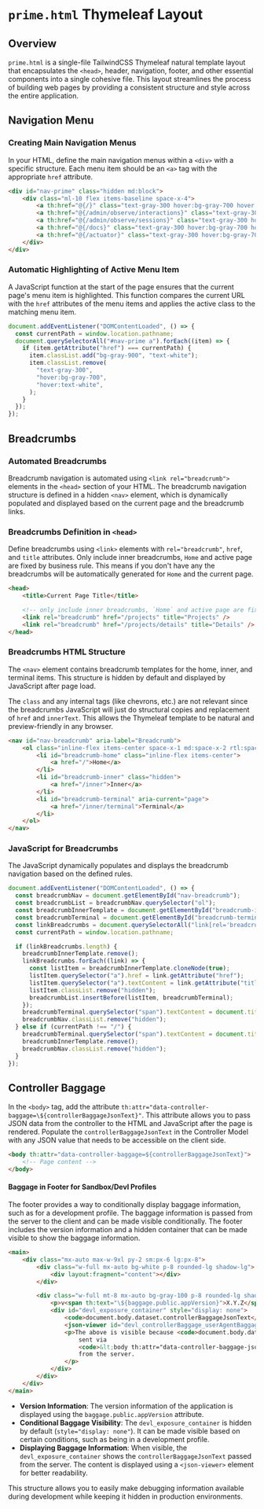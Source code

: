 # `prime.html` Thymeleaf Layout

## Overview

`prime.html` is a single-file TailwindCSS Thymeleaf natural template layout that
encapsulates the `<head>`, header, navigation, footer, and other essential
components into a single cohesive file. This layout streamlines the process of
building web pages by providing a consistent structure and style across the
entire application.

## Navigation Menu

### Creating Main Navigation Menus

In your HTML, define the main navigation menus within a `<div>` with a specific
structure. Each menu item should be an `<a>` tag with the appropriate `href`
attribute.

```html
<div id="nav-prime" class="hidden md:block">
    <div class="ml-10 flex items-baseline space-x-4">
        <a th:href="@{/}" class="text-gray-300 hover:bg-gray-700 hover:text-white rounded-md px-3 py-2 text-sm font-medium">Welcome</a>
        <a th:href="@{/admin/observe/interactions}" class="text-gray-300 hover:bg-gray-700 hover:text-white rounded-md px-3 py-2 text-sm font-medium">Interactions</a>
        <a th:href="@{/admin/observe/sessions}" class="text-gray-300 hover:bg-gray-700 hover:text-white rounded-md px-3 py-2 text-sm font-medium">Diagnostics</a>
        <a th:href="@{/docs}" class="text-gray-300 hover:bg-gray-700 hover:text-white rounded-md px-3 py-2 text-sm font-medium">Documentation</a>
        <a th:href="@{/actuator}" class="text-gray-300 hover:bg-gray-700 hover:text-white rounded-md px-3 py-2 text-sm font-medium">Support</a>
    </div>
</div>
```

### Automatic Highlighting of Active Menu Item

A JavaScript function at the start of the page ensures that the current page's
menu item is highlighted. This function compares the current URL with the `href`
attributes of the menu items and applies the active class to the matching menu
item.

```javascript
document.addEventListener("DOMContentLoaded", () => {
  const currentPath = window.location.pathname;
  document.querySelectorAll("#nav-prime a").forEach((item) => {
    if (item.getAttribute("href") === currentPath) {
      item.classList.add("bg-gray-900", "text-white");
      item.classList.remove(
        "text-gray-300",
        "hover:bg-gray-700",
        "hover:text-white",
      );
    }
  });
});
```

## Breadcrumbs

### Automated Breadcrumbs

Breadcrumb navigation is automated using `<link rel="breadcrumb">` elements in
the `<head>` section of your HTML. The breadcrumb navigation structure is
defined in a hidden `<nav>` element, which is dynamically populated and
displayed based on the current page and the breadcrumb links.

### Breadcrumbs Definition in `<head>`

Define breadcrumbs using `<link>` elements with `rel="breadcrumb"`, `href`, and
`title` attributes. Only include inner breadcrumbs, `Home` and active page are
fixed by business rule. This means if you don't have any <link rel="breadcrumb">
the breadcrumbs will be automatically generated for `Home` and the current page.

```html
<head>
    <title>Current Page Title</title>

    <!-- only include inner breadcrumbs, `Home` and active page are fixed -->
    <link rel="breadcrumb" href="/projects" title="Projects" />
    <link rel="breadcrumb" href="/projects/details" title="Details" />
</head>
```

### Breadcrumbs HTML Structure

The `<nav>` element contains breadcrumb templates for the home, inner, and
terminal items. This structure is hidden by default and displayed by JavaScript
after page load.

The `class` and any internal tags (like chevrons, etc.) are not relevant since
the breadcrumbs JavaScript will just do structural copies and replacement of
`href` and `innerText`. This allows the Thymeleaf template to be natural and
preview-friendly in any browser.

```html
<nav id="nav-breadcrumb" aria-label="Breadcrumb">
    <ol class="inline-flex items-center space-x-1 md:space-x-2 rtl:space-x-reverse">
        <li id="breadcrumb-home" class="inline-flex items-center">
            <a href="/">Home</a>
        </li>
        <li id="breadcrumb-inner" class="hidden">
            <a href="/inner">Inner</a>
        </li>
        <li id="breadcrumb-terminal" aria-current="page">
            <a href="/inner/terminal">Terminal</a>
        </li>
    </ol>
</nav>
```

### JavaScript for Breadcrumbs

The JavaScript dynamically populates and displays the breadcrumb navigation
based on the defined rules.

```javascript
document.addEventListener("DOMContentLoaded", () => {
  const breadcrumbNav = document.getElementById("nav-breadcrumb");
  const breadcrumbList = breadcrumbNav.querySelector("ol");
  const breadcrumbInnerTemplate = document.getElementById("breadcrumb-inner");
  const breadcrumbTerminal = document.getElementById("breadcrumb-terminal");
  const linkBreadcrumbs = document.querySelectorAll("link[rel='breadcrumb']");
  const currentPath = window.location.pathname;

  if (linkBreadcrumbs.length) {
    breadcrumbInnerTemplate.remove();
    linkBreadcrumbs.forEach((link) => {
      const listItem = breadcrumbInnerTemplate.cloneNode(true);
      listItem.querySelector("a").href = link.getAttribute("href");
      listItem.querySelector("a").textContent = link.getAttribute("title");
      listItem.classList.remove("hidden");
      breadcrumbList.insertBefore(listItem, breadcrumbTerminal);
    });
    breadcrumbTerminal.querySelector("span").textContent = document.title;
    breadcrumbNav.classList.remove("hidden");
  } else if (currentPath !== "/") {
    breadcrumbTerminal.querySelector("span").textContent = document.title;
    breadcrumbInnerTemplate.remove();
    breadcrumbNav.classList.remove("hidden");
  }
});
```

## Controller Baggage

In the `<body>` tag, add the attribute
`th:attr="data-controller-baggage=\${controllerBaggageJsonText}"`. This
attribute allows you to pass JSON data from the controller to the HTML and
JavaScript after the page is rendered. Populate the `controllerBaggageJsonText`
in the Controller Model with any JSON value that needs to be accessible on the
client side.

```html
<body th:attr="data-controller-baggage=${controllerBaggageJsonText}">
    <!-- Page content -->
</body>
```

#### Baggage in Footer for Sandbox/Devl Profiles

The footer provides a way to conditionally display baggage information, such as
for a development profile. The baggage information is passed from the server to
the client and can be made visible conditionally. The footer includes the
version information and a hidden container that can be made visible to show the
baggage information.

```html
<main>
    <div class="mx-auto max-w-9xl py-2 sm:px-6 lg:px-8">
        <div class="w-full mx-auto bg-white p-8 rounded-lg shadow-lg">
            <div layout:fragment="content"></div>
        </div>

        <div class="w-full mt-8 mx-auto bg-gray-100 p-8 rounded-lg shadow-lg">
            <p>v<span th:text="\${baggage.public.appVersion}">X.Y.Z</span></p>
            <div id="devl_exposure_container" style="display: none">
                <code>document.body.dataset.controllerBaggageJsonText</code>:
                <json-viewer id="devl_controllerBaggage_userAgentBaggageExposureEnabledJsonViewer"></json-viewer>
                <p>The above is visible because <code>document.body.dataset.controllerBaggageJsonText</code> was
                    sent via
                    <code>&lt;body th:attr="data-controller-baggage-json-text=\${controllerBaggageJsonText}"&gt;</code>
                    from the server.
                </p>
            </div>
        </div>
    </div>
</main>
```

- **Version Information**: The version information of the application is
  displayed using the `baggage.public.appVersion` attribute.
- **Conditional Baggage Visibility**: The `devl_exposure_container` is hidden by
  default (`style="display: none"`). It can be made visible based on certain
  conditions, such as being in a development profile.
- **Displaying Baggage Information**: When visible, the
  `devl_exposure_container` shows the `controllerBaggageJsonText` passed from
  the server. The content is displayed using a `<json-viewer>` element for
  better readability.

This structure allows you to easily make debugging information available during
development while keeping it hidden in production environments.


